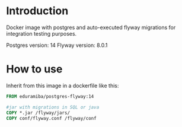 # Introduction

Docker image with postgres and auto-executed flyway migrations for integration testing purposes.

Postgres version: 14
Flyway version: 8.0.1

# How to use

Inherit from this image in a dockerfile like this:

```Dockerfile
FROM eduramiba/postgres-flyway:14

#jar with migrations in SQL or java
COPY *.jar /flyway/jars/
COPY conf/flyway.conf /flyway/conf
```
